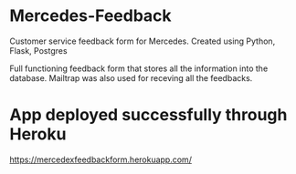 # Mercedes-Feedback
Customer service feedback form for Mercedes. Created using Python, Flask, Postgres


Full functioning feedback form that stores all the information into the database.
Mailtrap was also used for receving all the feedbacks. 

# App deployed successfully through Heroku

https://mercedexfeedbackform.herokuapp.com/
